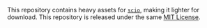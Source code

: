 This repository contains heavy assets for [`scio`](https://github.com/ThalesGroup/scio), making it lighter for download. This repository is released under the same [MIT License](LICENSE).